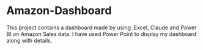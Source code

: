 # Amazon-Dashboard
This project contains a dashboard made by using ,Excel, Claude and Power BI on Amazon Sales data. I have used Power Point to display my dashboard along with details. 
